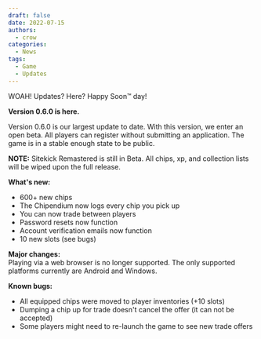 ```yaml
---
draft: false
date: 2022-07-15 
authors:
  - crow
categories:
  - News
tags:
  - Game
  - Updates
---
```


WOAH! Updates? Here? Happy Soon™️ day!

**Version 0.6.0 is here.**<br>
<!-- more -->
Version 0.6.0 is our largest update to date. With this version, we enter an open beta. All players can register without submitting an application. The game is in a stable enough state to be public.

**NOTE:** Sitekick Remastered is still in Beta. All chips, xp, and collection lists will be wiped upon the full release.

**What's new:**<br>
- 600+ new chips<br>
- The Chipendium now logs every chip you pick up<br>
- You can now trade between players<br>
- Password resets now function<br>
- Account verification emails now function<br>
- 10 new slots (see bugs)<br>

**Major changes:**<br>
Playing via a web browser is no longer supported. The only supported platforms currently are Android and Windows.

**Known bugs:**<br>
- All equipped chips were moved to player inventories (+10 slots)<br>
- Dumping a chip up for trade doesn't cancel the offer (it can not be accepted)<br>
- Some players might need to re-launch the game to see new trade offers<br>